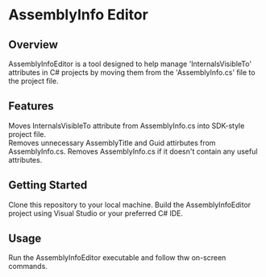 # AssemblyInfo Editor
## Overview
AssemblyInfoEditor is a tool designed to help manage 'InternalsVisibleTo' attributes in C# projects by moving them from the 'AssemblyInfo.cs' file to the project file.

## Features
Moves InternalsVisibleTo attribute from AssemblyInfo.cs into SDK-style project file.  
Removes unnecessary AssemblyTitle and Guid attirbutes from AssemblyInfo.cs.
Removes AssemblyInfo.cs if it doesn't contain any useful attributes.

## Getting Started
Clone this repository to your local machine.
Build the AssemblyInfoEditor project using Visual Studio or your preferred C# IDE.

## Usage
Run the AssemblyInfoEditor executable and follow thw on-screen commands.

